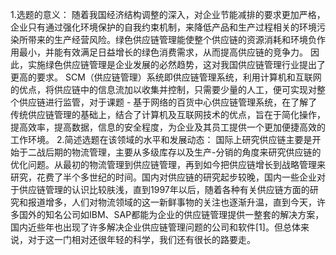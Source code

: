 1.选题的意义：
随着我国经济结构调整的深入，对企业节能减排的要求更加严格，企业只有通过强化环境保护的自我约束机制，来降低产品和生产过程相关的环境污染所带来的生产经营风险。绿色供应链管理能使整个供应链的资源消耗和环境负作用最小，并能有效满足日益增长的绿色消费需求，从而提高供应链的竞争力。
因此，实施绿色供应链管理是企业发展的必然趋势，这对我国供应链管理行业提出了更高的要求。
SCM（供应链管理）系统即供应链管理系统，利用计算机和互联网的优点，将供应链中的信息流加以收集并控制，只需要少量的人工，便可实现对整个供应链进行监管，对于课题 - 基于网络的百货中心供应链管理系统，在了解了传统供应链管理的基础上，结合了计算机及互联网技术的优点，旨在于简化操作，提高效率，提高数据，信息的安全程度，为企业及其员工提供一个更加便捷高效的工作环境。
2.简述选题在该领域的水平和发展动态：
国际上研究供应链主要是开始于二战后期的物流管理，主要从多级库存以及生产-分销的角度来研究供应链的优化问题。从最初的物流管理到供应链管理，再到如今把供应链增长到战略管理来研究，花费了半个多世纪的时间。国内对供应链的研究起步较晚，国内一些企业对于供应链管理的认识比较肤浅，直到1997年以后，随着各种有关供应链方面的研究和报道增多，人们对物流领域的这一新鲜事物的关注也逐渐升温，直到今天，许多国外的知名公司如IBM、SAP都能为企业的供应链管理提供一整套的解决方案，国内近些年也出现了许多解决企业供应链管理问题的公司和软件[1]。但总体来说，对于这一门相对还很年轻的科学，我们还有很长的路要走。
